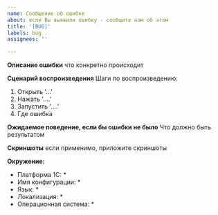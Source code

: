 ```yaml
---
name: Сообщение об ошибке
about: если Вы выявили ошибку - сообщите нам об этом
title: '[BUG]'
labels: bug
assignees: ''

---
```


**Описание ошибки**
что конкретно происходит

**Сценарий воспроизведения**
Шаги по воспроизведению:
1. Открыть '...'
2. Нажать '....'
3. Запустить '....'
4. Где ошибка

**Ожидаемое поведение, если бы ошибки не было**
Что должно быть результатом

**Скриншоты**
если применимо, приложите скриншоты

**Окружение:**

   - Платформа 1С: *
   - Имя конфигурации: *
   - Язык: *
   - Локализация: *
   - Операционная система: *

<!-- **Дополнительный контекст**

- Типовая или не типовая конфигурация ?
- Включен ли режим защиты от опасных действий
- и т.д. -->
